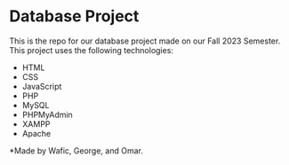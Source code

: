 # Database Project

This is the repo for our database project made on our Fall 2023 Semester.
This project uses the following technologies:
- HTML
- CSS
- JavaScript
- PHP
- MySQL
- PHPMyAdmin
- XAMPP
- Apache

*Made by Wafic, George, and Omar.
